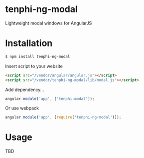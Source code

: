 # tenphi-ng-modal

Lightweight modal windows for AngularJS

# Installation

```bash
$ npm install tenphi-ng-modal
```

Insert script to your website

```html
<script src="/vendor/angular/angular.js"></script>
<script src="/vendor/tenphi-ng-modal/lib/modal.js"></script>
```

Add dependency...

```javascript
angular.module('app', ['tenphi.modal']);
```

Or use webpack

```javascript
angular.module('app', [require('tenphi-ng-modal')]);
```

# Usage

TBD
